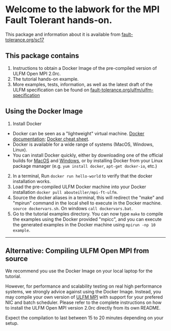 Welcome to the labwork for the MPI Fault Tolerant hands-on.
===========================================================

This package and information about it is available from [fault-tolerance.org/sc17](http://fault-tolerance.org/sc17)

This package contains
---------------------

1. Instructions to obtain a Docker Image of the pre-compiled version of
   ULFM Open MPI 2.0rc.
2. The tutorial hands-on example.
3. More examples, tests, information, as well as the latest draft of the
   ULFM specification can be found on [fault-tolerance.org/ulfm/ulfm-specification](http://fault-tolerance.org/ulfm/ulfm-specification/)

Using the Docker Image
----------------------

1. Install Docker
  * Docker can be seen as a "lightweight" virtual machine.
  [Docker documentation](https://docs.docker.com/engine/docker-overview/);
  [Docker cheat sheet](http://files.zeroturnaround.com/pdf/zt_docker_cheat_sheet.pdf).
  * Docker is available for a wide range of systems (MacOS, Windows, Linux).
  * You can install Docker quickly, either by downloading one of the official
  builds for [MacOS](https://download.docker.com/mac/stable/Docker.dmg) and
  [Windows](https://download.docker.com/win/stable/Docker%20for%20Windows%20Installer.exe),
  or by installing Docker from your Linux package manager (e.g.
  `yum install docker`, `apt-get docker-io`, etc.)
2. In a terminal, Run `docker run hello-world` to verify that the docker
installation works.
3. Load the pre-compiled ULFM Docker machine into your Docker installation
`docker pull abouteiller/mpi-ft-ulfm`.
4. Source the docker aliases in a terminal, this will redirect the "make"
and "mpirun" command in the local shell to execute in the Docker machine.
`source dockervars.sh`. On windows `call dockervars.bat`.
5. Go to the tutorial examples directory. You can now type `make` to
compile the examples using the Docker provided "mpicc", and you can execute
the generated examples in the Docker machine using `mpirun -np 10 example`.






----------------------------------------------------------------------------

Alternative: Compiling ULFM Open MPI from source
------------------------------------------------

We recommend you use the Docker Image on your local laptop for the tutorial.

However, for performance and scalability testing on real high performance
systems, we strongly advice against using the Docker Image. Instead, you
may compile your own version of
[ULFM MPI](https://bitbucket.org/icldistcomp/ulfm2) with support for your
prefered NIC and batch scheduler. Please refer to the complete instructions
on how to install the ULFM Open MPI version 2.0rc directly from its own
README.

Expect the compilation to last between 15 to 20 minutes depending on your
setup.
